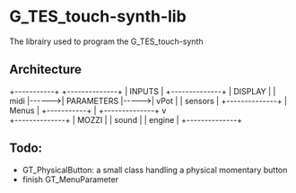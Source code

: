 # G_TES_touch-synth-lib
The librairy used to program the G_TES_touch-synth


## Architecture

+-----------+				  +--------------+
|  INPUTS   |	    +--------------+	  |   DISPLAY    |
| midi      |------>| PARAMETERS   |----->| vPot         |
| sensors   |	    +--------------+      | Menus        |
+-----------+		    |		  +--------------+
			    v  
		    +--------------+
		    |   MOZZI	   |
		    | sound    	   |
		    |	  engine   |
		    +--------------+





## Todo:
 - GT_PhysicalButton: a small class handling a physical momentary button
 - finish GT_MenuParameter                                 
